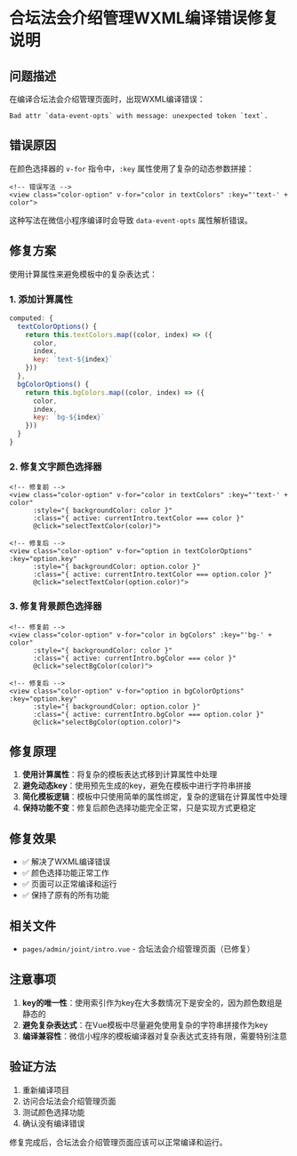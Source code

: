 # 合坛法会介绍管理WXML编译错误修复说明

## 问题描述

在编译合坛法会介绍管理页面时，出现WXML编译错误：
```
Bad attr `data-event-opts` with message: unexpected token `text`.
```

## 错误原因

在颜色选择器的 `v-for` 指令中，`:key` 属性使用了复杂的动态参数拼接：
```vue
<!-- 错误写法 -->
<view class="color-option" v-for="color in textColors" :key="'text-' + color">
```

这种写法在微信小程序编译时会导致 `data-event-opts` 属性解析错误。

## 修复方案

使用计算属性来避免模板中的复杂表达式：

### 1. 添加计算属性
```javascript
computed: {
  textColorOptions() {
    return this.textColors.map((color, index) => ({
      color,
      index,
      key: `text-${index}`
    }))
  },
  bgColorOptions() {
    return this.bgColors.map((color, index) => ({
      color,
      index,
      key: `bg-${index}`
    }))
  }
}
```

### 2. 修复文字颜色选择器
```vue
<!-- 修复前 -->
<view class="color-option" v-for="color in textColors" :key="'text-' + color" 
      :style="{ backgroundColor: color }" 
      :class="{ active: currentIntro.textColor === color }"
      @click="selectTextColor(color)">

<!-- 修复后 -->
<view class="color-option" v-for="option in textColorOptions" :key="option.key" 
      :style="{ backgroundColor: option.color }" 
      :class="{ active: currentIntro.textColor === option.color }"
      @click="selectTextColor(option.color)">
```

### 3. 修复背景颜色选择器
```vue
<!-- 修复前 -->
<view class="color-option" v-for="color in bgColors" :key="'bg-' + color" 
      :style="{ backgroundColor: color }" 
      :class="{ active: currentIntro.bgColor === color }"
      @click="selectBgColor(color)">

<!-- 修复后 -->
<view class="color-option" v-for="option in bgColorOptions" :key="option.key" 
      :style="{ backgroundColor: option.color }" 
      :class="{ active: currentIntro.bgColor === option.color }"
      @click="selectBgColor(option.color)">
```

## 修复原理

1. **使用计算属性**：将复杂的模板表达式移到计算属性中处理
2. **避免动态key**：使用预先生成的key，避免在模板中进行字符串拼接
3. **简化模板逻辑**：模板中只使用简单的属性绑定，复杂的逻辑在计算属性中处理
4. **保持功能不变**：修复后颜色选择功能完全正常，只是实现方式更稳定

## 修复效果

- ✅ 解决了WXML编译错误
- ✅ 颜色选择功能正常工作
- ✅ 页面可以正常编译和运行
- ✅ 保持了原有的所有功能

## 相关文件

- `pages/admin/joint/intro.vue` - 合坛法会介绍管理页面（已修复）

## 注意事项

1. **key的唯一性**：使用索引作为key在大多数情况下是安全的，因为颜色数组是静态的
2. **避免复杂表达式**：在Vue模板中尽量避免使用复杂的字符串拼接作为key
3. **编译兼容性**：微信小程序的模板编译器对复杂表达式支持有限，需要特别注意

## 验证方法

1. 重新编译项目
2. 访问合坛法会介绍管理页面
3. 测试颜色选择功能
4. 确认没有编译错误

修复完成后，合坛法会介绍管理页面应该可以正常编译和运行。 